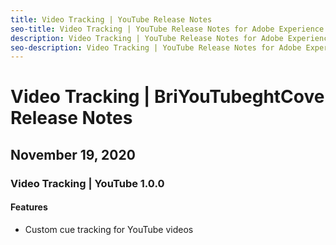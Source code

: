 ```yaml
---
title: Video Tracking | YouTube Release Notes
seo-title: Video Tracking | YouTube Release Notes for Adobe Experience Platform Launch
description: Video Tracking | YouTube Release Notes for Adobe Experience Platform Launch
seo-description: Video Tracking | YouTube Release Notes for Adobe Experience Platform Launch
---
```


# Video Tracking | BriYouTubeghtCove Release Notes


## November 19, 2020

### Video Tracking | YouTube  1.0.0

#### Features

* Custom cue tracking for YouTube videos
